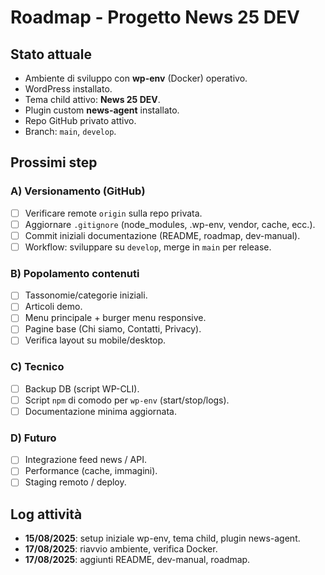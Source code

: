 # Roadmap - Progetto News 25 DEV

## Stato attuale
- Ambiente di sviluppo con **wp-env** (Docker) operativo.
- WordPress installato.
- Tema child attivo: **News 25 DEV**.
- Plugin custom **news-agent** installato.
- Repo GitHub privato attivo.
- Branch: `main`, `develop`.

## Prossimi step

### A) Versionamento (GitHub)
- [ ] Verificare remote `origin` sulla repo privata.
- [ ] Aggiornare `.gitignore` (node_modules, .wp-env, vendor, cache, ecc.).
- [ ] Commit iniziali documentazione (README, roadmap, dev-manual).
- [ ] Workflow: sviluppare su `develop`, merge in `main` per release.

### B) Popolamento contenuti
- [ ] Tassonomie/categorie iniziali.
- [ ] Articoli demo.
- [ ] Menu principale + burger menu responsive.
- [ ] Pagine base (Chi siamo, Contatti, Privacy).
- [ ] Verifica layout su mobile/desktop.

### C) Tecnico
- [ ] Backup DB (script WP-CLI).
- [ ] Script `npm` di comodo per `wp-env` (start/stop/logs).
- [ ] Documentazione minima aggiornata.

### D) Futuro
- [ ] Integrazione feed news / API.
- [ ] Performance (cache, immagini).
- [ ] Staging remoto / deploy.

## Log attività
- **15/08/2025**: setup iniziale wp-env, tema child, plugin news-agent.
- **17/08/2025**: riavvio ambiente, verifica Docker.
- **17/08/2025**: aggiunti README, dev-manual, roadmap.
